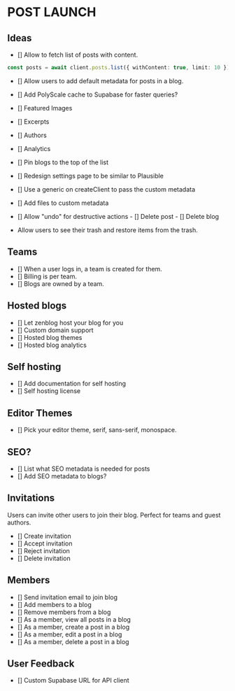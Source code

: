 # POST LAUNCH

## Ideas

- [] Allow to fetch list of posts with content.

```typescript
const posts = await client.posts.list({ withContent: true, limit: 10 });
```

- [] Allow users to add default metadata for posts in a blog.
- [] Add PolyScale cache to Supabase for faster queries?
- [] Featured Images
- [] Excerpts
- [] Authors
- [] Analytics
- [] Pin blogs to the top of the list
- [] Redesign settings page to be similar to Plausible
- [] Use a generic on createClient to pass the custom metadata
- [] Add files to custom metadata

- [] Allow "undo" for destructive actions - [] Delete post - [] Delete blog
- Allow users to see their trash and restore items from the trash.

## Teams

- [] When a user logs in, a team is created for them.
- [] Billing is per team.
- [] Blogs are owned by a team.

## Hosted blogs

- [] Let zenblog host your blog for you
- [] Custom domain support
- [] Hosted blog themes
- [] Hosted blog analytics

## Self hosting

- [] Add documentation for self hosting
- [] Self hosting license

## Editor Themes

- [] Pick your editor theme, serif, sans-serif, monospace.

## SEO?

- [] List what SEO metadata is needed for posts
- [] Add SEO metadata to blogs?

## Invitations

Users can invite other users to join their blog. Perfect for teams and guest authors.

- [] Create invitation
- [] Accept invitation
- [] Reject invitation
- [] Delete invitation

## Members

- [] Send invitation email to join blog
- [] Add members to a blog
- [] Remove members from a blog
- [] As a member, view all posts in a blog
- [] As a member, create a post in a blog
- [] As a member, edit a post in a blog
- [] As a member, delete a post in a blog

## User Feedback

- [] Custom Supabase URL for API client
